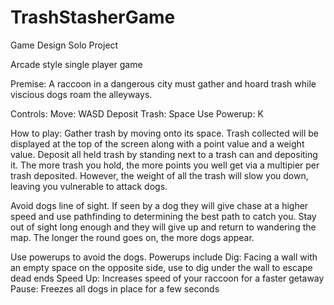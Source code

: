 # TrashStasherGame
Game Design Solo Project

Arcade style single player game

Premise: A raccoon in a dangerous city must gather and hoard trash while viscious dogs roam the alleyways.

Controls:
Move: WASD
Deposit Trash: Space
Use Powerup: K

How to play:
Gather trash by moving onto its space. Trash collected will be displayed at the top of the screen along with 
a point value and a weight value. Deposit all held trash by standing next to a trash can and depositing it.
The more trash you hold, the more points you well get via a multipier per trash deposited. However, the 
weight of all the trash will slow you down, leaving you vulnerable to attack dogs.

Avoid dogs line of sight. If seen by a dog they will give chase at a higher speed and use pathfinding to 
determining the best path to catch you. Stay out of sight long enough and they will give up and return
to wandering the map. The longer the round goes on, the more dogs appear.

Use powerups to avoid the dogs. Powerups include
Dig: Facing a wall with an empty space on the opposite side, use to dig under the wall to escape dead ends
Speed Up: Increases speed of your raccoon for a faster getaway
Pause: Freezes all dogs in place for a few seconds
